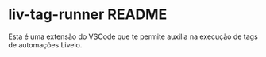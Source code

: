 # liv-tag-runner README

Esta é uma extensão do VSCode que te permite auxilia na execução de tags de automações Livelo.
